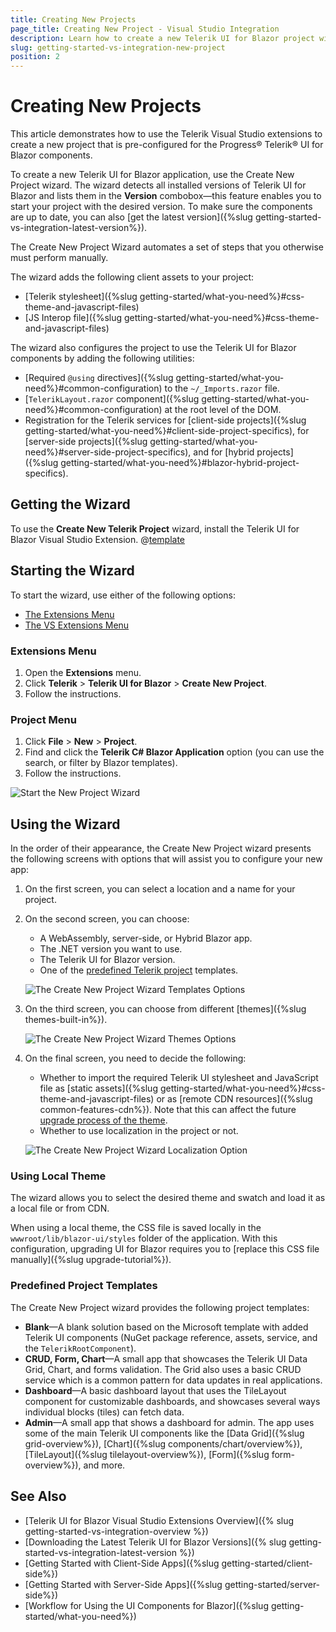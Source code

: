 ```yaml
---
title: Creating New Projects
page_title: Creating New Project - Visual Studio Integration
description: Learn how to create a new Telerik UI for Blazor project with the supported Visual Studio templates.
slug: getting-started-vs-integration-new-project
position: 2
---
```


# Creating New Projects

This article demonstrates how to use the Telerik Visual Studio extensions to create a new project that is pre-configured for the Progress&reg; Telerik&reg; UI for Blazor components.

To create a new Telerik UI for Blazor application, use the Create New Project wizard. The wizard detects all installed versions of Telerik UI for Blazor and lists them in the **Version** combobox&mdash;this feature enables you to start your project with the desired version. To make sure the components are up to date, you can also [get the latest version]({%slug getting-started-vs-integration-latest-version%}).

The Create New Project Wizard automates a set of steps that you otherwise must perform manually.

The wizard adds the following client assets to your project:
* [Telerik stylesheet]({%slug getting-started/what-you-need%}#css-theme-and-javascript-files)
* [JS Interop file]({%slug getting-started/what-you-need%}#css-theme-and-javascript-files)

The wizard also configures the project to use the Telerik UI for Blazor components by adding the following utilities:
* [Required `@using` directives]({%slug getting-started/what-you-need%}#common-configuration) to the `~/_Imports.razor` file.
* [`TelerikLayout.razor` component]({%slug getting-started/what-you-need%}#common-configuration) at the root level of the DOM.
* Registration for the Telerik services for [client-side projects]({%slug getting-started/what-you-need%}#client-side-project-specifics), for [server-side projects]({%slug getting-started/what-you-need%}#server-side-project-specifics), and for [hybrid projects]({%slug getting-started/what-you-need%}#blazor-hybrid-project-specifics).

## Getting the Wizard

To use the **Create New Telerik Project** wizard, install the Telerik UI for Blazor Visual Studio Extension. @[template](/_contentTemplates/common/general-info.md#vsx-download)

## Starting the Wizard

To start the wizard, use either of the following options:

* [The Extensions Menu](#extensions-menu)
* [The VS Extensions Menu](#project-menu)

### Extensions Menu

1. Open the **Extensions** menu.
1. Click **Telerik** > **Telerik UI for Blazor** > **Create New Project**.
1. Follow the instructions.

### Project Menu

1. Click **File** > **New** > **Project**.
1. Find and click the **Telerik C# Blazor Application** option (you can use the search, or filter by Blazor templates).
1. Follow the instructions.

![Start the New Project Wizard](images/vs-ext-create-new-project-entry.png)

## Using the Wizard

In the order of their appearance, the Create New Project wizard presents the following screens with options that will assist you to configure your new app:

1. On the first screen, you can select a location and a name for your project.

2. On the second screen, you can choose:

   * A WebAssembly, server-side, or Hybrid Blazor app.
   * The .NET version you want to use.
   * The Telerik UI for Blazor version.
   * One of the [predefined Telerik project](#predefined-project-templates) templates.

   ![The Create New Project Wizard Templates Options](images/vsx-extension-base.png)

3. On the third screen, you can choose from different [themes]({%slug themes-built-in%}).

   ![The Create New Project Wizard Themes Options](images/vsx-extension-theme.png)

4. On the final screen, you need to decide the following:

   * Whether to import the required Telerik UI stylesheet and JavaScript file as [static assets]({%slug getting-started/what-you-need%}#css-theme-and-javascript-files) or as [remote CDN resources]({%slug common-features-cdn%}). Note that this can affect the future [upgrade process of the theme](#using-local-theme).
   * Whether to use localization in the project or not.

   ![The Create New Project Wizard Localization Option](images/vsx-extension-create-project-settings.png)

### Using Local Theme

The wizard allows you to select the desired theme and swatch and load it as a local file or from CDN.

When using a local theme, the CSS file is saved locally in the `wwwroot/lib/blazor-ui/styles` folder of the application. With this configuration, upgrading UI for Blazor requires you to [replace this CSS file manually]({%slug upgrade-tutorial%}).

### Predefined Project Templates

The Create New Project wizard provides the following project templates:

* **Blank**&mdash;A blank solution based on the Microsoft template with added Telerik UI components (NuGet package reference, assets, service, and the `TelerikRootComponent`).
* **CRUD, Form, Chart**&mdash;A small app that showcases the Telerik UI Data Grid, Chart, and forms validation. The Grid also uses a basic CRUD service which is a common pattern for data updates in real applications.
* **Dashboard**&mdash;A basic dashboard layout that uses the TileLayout component for customizable dashboards, and showcases several ways individual blocks (tiles) can fetch data.
* **Admin**&mdash;A small app that shows a dashboard for admin. The app uses some of the main Telerik UI components like the [Data Grid]({%slug grid-overview%}), [Chart]({%slug components/chart/overview%}), [TileLayout]({%slug tilelayout-overview%}), [Form]({%slug form-overview%}), and more.

## See Also

* [Telerik UI for Blazor Visual Studio Extensions Overview]({% slug getting-started-vs-integration-overview %})
* [Downloading the Latest Telerik UI for Blazor Versions]({% slug getting-started-vs-integration-latest-version %})
* [Getting Started with Client-Side Apps]({%slug getting-started/client-side%})
* [Getting Started with Server-Side Apps]({%slug getting-started/server-side%})
* [Workflow for Using the UI Components for Blazor]({%slug getting-started/what-you-need%})
